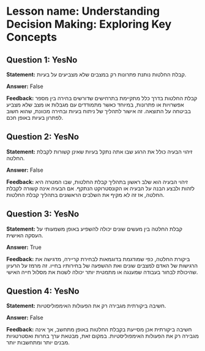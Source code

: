 # Lesson name: Understanding Decision Making: Exploring Key Concepts

## Question 1: YesNo

**Statement:** קבלת החלטות נותנת פתרונות רק במצבים שלא מצביעים על בעיות.

**Answer:** False

**Feedback:**
קבלת החלטות בדרך כלל מתקיימת בתרחישים שדורשים בחירה בין מספר אפשרויות או פתרונות, במיוחד כאשר מתמודדים עם מגבלות או מצב שלא מצביע בביטחה על התוצאה. זה אישור לתהליך של ניתוח בעיות ובחירה מכוונת, שהוא חשוב לפתרון בעיות באופן חכם.


## Question 2: YesNo

**Statement:** זיהוי הבעיה כולל את הרגע שבו אתה נתקל בעיות שאינן קשורות לקבלת החלטה.

**Answer:** False

**Feedback:**
זיהוי הבעיה הוא שלב ראשון בתהליך קבלת החלטות, שבו המטרה היא לזהות ולבצע הבנה על הבעיה או הקונסטרוקט הנתקף. אם הבעיה אינה קשורה לקבלת החלטה, אז זה לא מקיף את השלבים הראשונים בתהליך קבלת החלטות.


## Question 3: YesNo

**Statement:** קבלת החלטה בין מעשים שונים יכולה להשפיע באופן משמעותי על העסקה האישית.

**Answer:** True

**Feedback:**
ביקורת החלטה, כפי שמודגמת בדוגמאות לבחירת קריירה, מדגישה את הרגישות של האדם למצבים שונים ואת ההשפעה של בחירותיו בחייו. זה מרמז על הרעיון שהיכולת לבחור בעבודה שמענגה או מתמטית יותר יכולה לשנות את מסלול חייה האישי.


## Question 4: YesNo

**Statement:** חשיבה ביקורתית מגבירה רק את הפעולות האימפוליסטיות.

**Answer:** False

**Feedback:**
חשיבה ביקורתית אכן מסייעת בקבלת החלטות באופן מתחשב, אך אינה מגבירה רק את הפעולות האימפוליסטיות. במקום זאת, מבטאת ערך בחרות ואסטרטגיות מבנים יותר ומתחשבות יותר.

